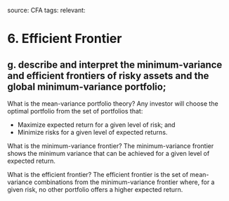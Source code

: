 source: CFA
tags: 
relevant: 

# 6. Efficient Frontier

## g. describe and interpret the minimum-variance and efficient frontiers of risky assets and the global minimum-variance portfolio;

What is the mean-variance portfolio theory?
Any investor will choose the optimal portfolio from the set of portfolios that:
- Maximize expected return for a given level of risk; and
- Minimize risks for a given level of expected returns.

What is the minimum-variance frontier?
The minimum-variance frontier shows the minimum variance that can be achieved for a given level of expected return.

What is the efficient frontier?
The efficient frontier is the set of mean-variance combinations from the minimum-variance frontier where, for a given risk, no other portfolio offers a higher expected return.

